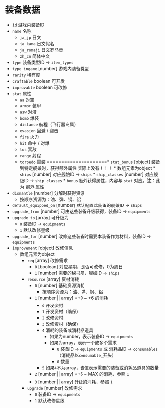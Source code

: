 # 装备数据

* `id` 游戏内装备ID
* `name` 名称
  * `ja_jp` 日文
  * `ja_kana` 日文假名
  * `ja_romaji` 日文罗马音
  * `zh_cn` 简体中文
* `type` 装备类型ID -> `item_types`
* `type_ingame` [number] 游戏内装备类型
* `rarity` 稀有度
* `craftable` boolean 可开发
* `improvable` boolean 可改修
* `stat` 属性
  * `aa` 对空
  * `armor` 装甲
  * `asw` 对潜
  * `bomb` 爆装
  * `distance` 航程（飞行器专属）
  * `evasion` 回避 / 迎击
  * `fire` 火力
  * `hit` 命中 / 对爆
  * `los` 索敌
  * `range` 射程
  * `torpedo` 雷装
=====================* `stat_bonus` [object] 装备到特定舰娘时，获得额外属性	   实际上没有！！！
				  * 数组元素为object
					* `ships` [number] 对应舰娘ID -> `ships`
					* `ship_classes` [number] 对应舰级ID -> `ship_classes`
					* `bonus` 额外获得属性，内容与 `stat` 对应。**注**：此为 _额外_ 属性
* `dismantle` [number] 分解时获得资源
  * 按顺序资源为：油、弹、钢、铝
* `default_equipped_on` [number] 默认配置此装备的舰娘ID -> `ships`
* `upgrade_from` [number] 可由这些装备升级获得，装备ID -> `equipments`
* `upgrade_to` [array] 可升级为
  * `0` 装备ID -> `equipments`
  * `1` 默认改修星级
* `upgrade_for` [number] 改修这些装备时需要本装备作为材料，装备ID -> `equipments`
* `improvement` [object] 改修信息
  * 数组元素为object
    * `req` [array] 改修需求
      * `0` [boolean] 对应星期，是否可改修，0为周日
      * `1` [number] 需要的秘书舰，舰娘ID -> `ships`
    * `resource` [array] 资材消耗
      * `0` [number] 基础资源消耗
        * 按顺序资源为：油、弹、钢、铝
      * `1` [number || array] ⭐+0 ~ +6 的消耗
        * `0` 开发资材
        * `1` 开发资材（确保）
        * `2` 改修资材
        * `3` 改修资材（确保）
        * `4` 消耗的装备或消耗品道具
          * 如果为number，表示装备ID -> `equipments`
          * 如果为array，表示一个或多个需求
            * `0` 装备ID -> `equipments` 或 消耗品ID -> `consumables`（消耗品以`consumable_`开头）
            * `0` 数量
        * `5` 如果`4`不为array，该值表示需要的装备或消耗品道具的数量
      * `2` [number || array] ⭐+6 ~ MAX 的消耗，参照 `1`
      * `3` [number || array] 升级的消耗，参照 `1`
    * `upgrade` [number] 改修需求
      * `0` 装备ID -> `equipments`
      * `1` 默认改修星级